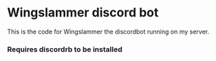 # Wingslammer discord bot

This is the code for Wingslammer the discordbot running on my server.

### Requires discordrb to be installed

